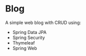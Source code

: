 # Blog
A simple web blog with CRUD using:
- Spring Data JPA
- Spring Security
- Thymeleaf 
- Spring Web

